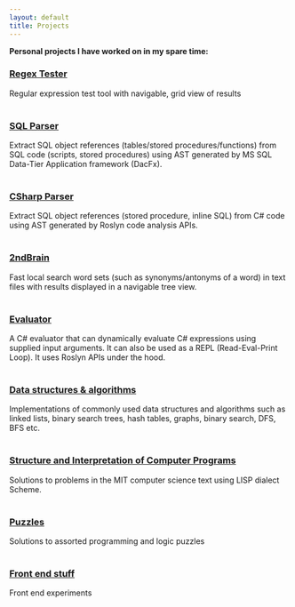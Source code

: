 ```yaml
---
layout: default
title: Projects
---
```

**Personal projects I have worked on in my spare time:**

### [Regex Tester](https://github.com/cs31415/RegexTester)
Regular expression test tool with navigable, grid view of results
<br/>
<br/>
### [SQL Parser](https://github.com/cs31415/sqlparser)
Extract SQL object references (tables/stored procedures/functions) from SQL code (scripts, stored procedures) using AST generated by MS SQL Data-Tier Application framework (DacFx). 
<br/>
<br/>
### [CSharp Parser](https://github.com/cs31415/csparser)
Extract SQL object references (stored procedure, inline SQL) from C# code using AST generated by Roslyn code analysis APIs. 
<br/>
<br/>
### [2ndBrain](https://github.com/cs31415/2ndbrainalpha)	
Fast local search word sets (such as synonyms/antonyms of a word) in text files with results displayed in a navigable tree view.
<br/>
<br/>
### [Evaluator](https://github.com/cs31415/Evaluator)
A C# evaluator that can dynamically evaluate C# expressions using supplied input arguments. It can also be used as a REPL (Read-Eval-Print Loop). It uses Roslyn APIs under the hood.
<br/>
<br/>
### [Data structures & algorithms](https://github.com/cs31415/data-structures-algorithms)
Implementations of commonly used data structures and algorithms such as linked lists, binary search trees, hash tables, graphs, binary search, DFS, BFS etc.
<br/>
<br/>
### [Structure and Interpretation of Computer Programs](https://github.com/cs31415/SICP)
Solutions to problems in the MIT computer science text using LISP dialect Scheme.
<br/>
<br/>
### [Puzzles](https://github.com/cs31415/puzzles)
Solutions to assorted programming and logic puzzles
<br/>
<br/>
### [Front end stuff](https://codepen.io/cs31415/)
Front end experiments
